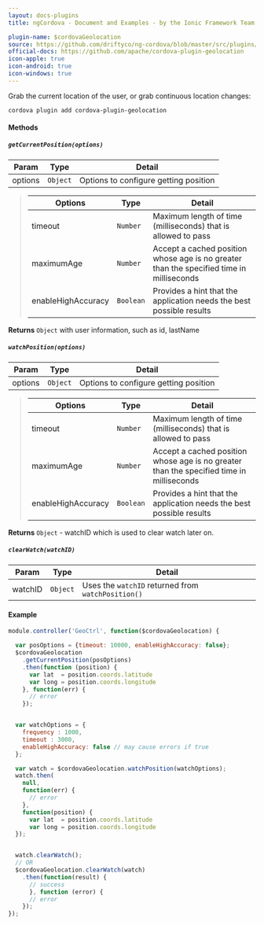 ```yaml
---
layout: docs-plugins
title: ngCordova - Document and Examples - by the Ionic Framework Team

plugin-name: $cordovaGeolocation
source: https://github.com/driftyco/ng-cordova/blob/master/src/plugins/geolocation.js
official-docs: https://github.com/apache/cordova-plugin-geolocation
icon-apple: true
icon-android: true
icon-windows: true
---
```



Grab the current location of the user, or grab continuous location changes:


```
cordova plugin add cordova-plugin-geolocation
```

#### Methods

##### `getCurrentPosition(options)`

| Param        | Type           | Detail  |
| ------------ |----------------| --------|
| options       | `Object`      | Options to configure getting position |

> | Options       | Type           | Detail  |
> | ------------  |----------------| --------|
> | timeout       | `Number`       | Maximum length of time (milliseconds) that is allowed to pass |
> | maximumAge    | `Number`       | Accept a cached position whose age is no greater than the specified time in milliseconds |
> | enableHighAccuracy | `Boolean`  | Provides a hint that the application needs the best possible results |

**Returns** `Object` with user information, such as id, lastName


##### `watchPosition(options)`

| Param        | Type           | Detail  |
| ------------ |----------------| --------|
| options       | `Object`      | Options to configure getting position |

> | Options       | Type           | Detail  |
> | ------------  |----------------| --------|
> | timeout       | `Number`       | Maximum length of time (milliseconds) that is allowed to pass |
> | maximumAge    | `Number`       | Accept a cached position whose age is no greater than the specified time in milliseconds |
> | enableHighAccuracy | `Boolean`  | Provides a hint that the application needs the best possible results |


**Returns** `Object` - watchID which is used to clear watch later on.

##### `clearWatch(watchID)`

| Param        | Type           | Detail  |
| ------------ |----------------| --------|
| watchID       | `Object`      | Uses the `watchID` returned from `watchPosition()` |


#### Example

```javascript
module.controller('GeoCtrl', function($cordovaGeolocation) {

  var posOptions = {timeout: 10000, enableHighAccuracy: false};
  $cordovaGeolocation
    .getCurrentPosition(posOptions)
    .then(function (position) {
      var lat  = position.coords.latitude
      var long = position.coords.longitude
    }, function(err) {
      // error
    });


  var watchOptions = {
    frequency : 1000,
    timeout : 3000,
    enableHighAccuracy: false // may cause errors if true
  };

  var watch = $cordovaGeolocation.watchPosition(watchOptions);
  watch.then(
    null,
    function(err) {
      // error
    },
    function(position) {
      var lat  = position.coords.latitude
      var long = position.coords.longitude
  });


  watch.clearWatch();
  // OR
  $cordovaGeolocation.clearWatch(watch)
    .then(function(result) {
      // success
      }, function (error) {
      // error
    });
});
```

